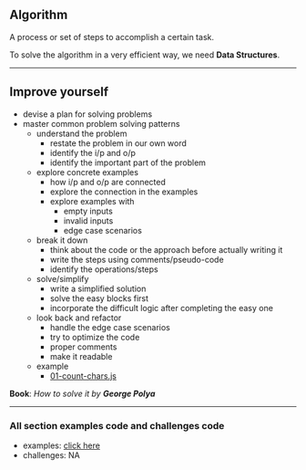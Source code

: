 ## Algorithm
A process or set of steps to accomplish a certain task.

To solve the algorithm in a very efficient way, we need __Data Structures__. 

---

## Improve yourself

- devise a plan for solving problems
- master common problem solving patterns
    - understand the problem
      - restate the problem in our own word
      - identify the i/p and o/p
      - identify the important part of the problem
    - explore concrete examples
      - how i/p and o/p are connected
      - explore the connection in the examples
      - explore examples with
        - empty inputs
        - invalid inputs
        - edge case scenarios
    - break it down
      - think about the code or the approach before actually writing it
      - write the steps using comments/pseudo-code
      - identify the operations/steps
    - solve/simplify
      - write a simplified solution
      - solve the easy blocks first
      - incorporate the difficult logic after completing the easy one
    - look back and refactor
      - handle the edge case scenarios
      - try to optimize the code
      - proper comments
      - make it readable
    - example
      - [01-count-chars.js](./examples/examples.html#01-count-charsjs)

__Book__: _How to solve it by **George Polya**_

---

### All section examples code and challenges code
- examples: [click here](./examples/examples.html)
- challenges: NA

